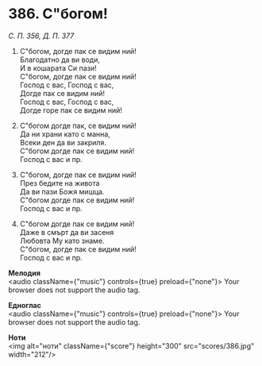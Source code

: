 # 386. С"богом!

_С. П. 356, Д. П. 377_

1. С"богом, догде пак се видим ний!  
Благодатно да ви води,  
И в кошарата Си пази!  
С"богом, догде пак се видим ний!  
Господ с вас, Господ с вас,  
Догде пак се видим ний!  
Господ с вас, Господ с вас,  
Догде горе пак се видим ний!

2. С"богом догде пак, се видим ний!  
Да ни храни като с манна,  
Всеки ден да ви закриля.  
С"богом догде пак се видим ний!  
Господ с вас и пр.  

3. С"богом, догде пак се видим ний!  
През бедите на живота  
Да ви пази Божя мишца.  
С"богом догде пак се видим ний!  
Господ с вас и пр.  

4. С"богом догде пак се видим ний!  
Даже в смърт да ви засеня  
Любовта Му като знаме.  
С"богом, догде пак се видим ний!  
Господ с вас и пр.

**Мелодия**  
<audio className={"music"} controls={true} preload={"none"}>
    <source src="mp3/386.mp3" type="audio/mpeg"/>
    Your browser does not support the audio tag.
</audio>

**Едноглас**  
<audio className={"music"} controls={true} preload={"none"}>
    <source src="transp/386.mp3" type="audio/mpeg"/>
    Your browser does not support the audio tag.
</audio>

**Ноти**  
<img alt="ноти" className={"score"} height="300" src="scores/386.jpg" width="212"/>

